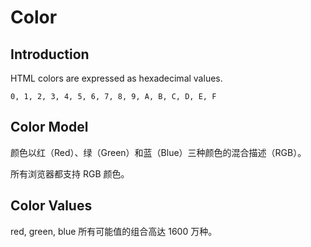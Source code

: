 # Color

## Introduction

HTML colors are expressed as hexadecimal values.

```text
0, 1, 2, 3, 4, 5, 6, 7, 8, 9, A, B, C, D, E, F
```

## Color Model

颜色以红（Red）、绿（Green）和蓝（Blue）三种颜色的混合描述（RGB）。

所有浏览器都支持 RGB 颜色。

## Color Values

red, green, blue 所有可能值的组合高达 1600 万种。